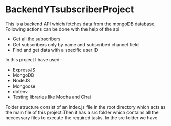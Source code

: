 # BackendYTsubscriberProject

This is a backend API which  fetches data from the mongoDB database.
Following actions can be done with the help of the api

<ul>
  <li>Get all the subscribers</li>
  <li>Get subscribers only by name and subscribed channel field</li>
  <li>Find and get data with a specific user ID</li>
</ul>

In this project I have used:-

<ul>
  <li>ExpressJS</li>
  <li>MongoDB</li>
  <li>NodeJS</li>
  <li>Mongoose</li>
  <li>dotenv</li>
  <li>Testing libraries like Mocha and Chai</li>
  
</ul>
Folder structure consist of an index.js file in the root directory which acts as the main file of this project.Then it has a src folder which contains all the neccessary files to execute the required tasks.
In the src folder we have 
